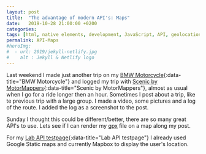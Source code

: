 ```yaml
---
layout: post
title:  "The advantage of modern API's: Maps"
date:   2019-10-28 21:00:00 +0200
categories:
tags: [html, native elements, development, JavaScript, API, geolocation, maps]
permalink: API-Maps
#heroImg:
#  - url: 2019/jekyll-netlify.jpg
#    alt : Jekyll & Netlify logo
---
```


Last weekend I made just another trip on my [BMW Motorcycle](https://bmwboxer.nl){:data-title="BMW Motorcycle"} and logged my trip with [Scenic by MotorMappers](https://www.motomappers.com/){:data-title="Scenic by MotorMappers"}, almost as usual when I go for a ride longer then an hour.
Sometimes I post about a trip, like te previous trip with a large group. I made a video, some pictures and a log of the route. I added the log as a screenshot to the post.

Sunday I thought this could be different/better, there are so many great API's to use. Lets see if I can render my <abbr title="GPS Exchange format, an XML scheme for sharing route information.">gpx</abbr> file on a map along my post.

For my [Lab API testpage](https://lab.rubenjanssen.nl/api){:data-title="Lab API testpage"} I already used Google Static maps and currently Mapbox to display the user's location.
